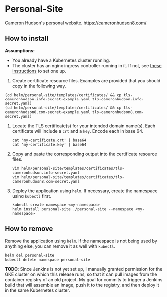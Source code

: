 # Personal-Site

Cameron Hudson's personal website.
https://cameronhudson8.com/

## How to install

**Assumptions:**
* You already have a Kubernetes cluster running.
* The cluster has an nginx ingress controller running in it. If not, see [these instructions](https://cloud.google.com/community/tutorials/nginx-ingress-gke) to set one up.
1. Create certificate resource files. Examples are provided that you should copy in the following way.
```
(cd helm/personal-site/templates/certificates/ && cp tls-cameronhudson.info-secret-example.yaml tls-cameronhudson.info-secret.yaml)
(cd helm/personal-site/templates/certificates/ && cp tls-cameronhudson8.com-secret-example.yaml tls-cameronhudson8.com-secret.yaml)
```
1. Locate the TLS certificate(s) for your intended domain name(s). Each certificate will include a `crt` and a `key`. Encode each in base 64.
    ```
    cat 'my-certificate.crt' | base64
    cat 'my-certificate.key' | base64
    ```
1. Copy and paste the corresponding output into the certificate resource files.
    ```
    vim helm/personal-site/templates/certificates/tls-cameronhudson.info-secret.yaml
    vim helm/personal-site/templates/certificates/tls-cameronhudosn8.com-secret.yaml
    ```

1. Deploy the application using `helm`. If necessary, create the namespace using `kubectl` first.
    ```
    kubectl create namespace <my-namespace>
    helm install personal-site ./personal-site --namespace <my-namespace>
    ```

## How to remove

Remove the application using `helm`. If the namespace is not being used by anything else, you can remove it as well with `kubectl`.
```
helm del personal-site
kubectl delete namespace personal-site
```

**TODO**: Since Jenkins is not yet set up, I manually granted permission for the GKE cluster on which this release runs, so that it can pull images from the container registry of an old project. My goal for commits to trigger a Jenkins build that will assemble an image, push it to the registry, and then deploy it in the same Kubernetes cluster.

